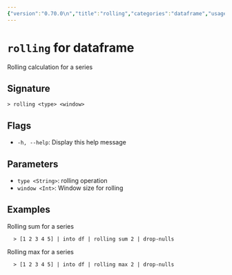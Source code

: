 ```yaml
---
{"version":"0.70.0\n","title":"rolling","categories":"dataframe","usage":"Rolling calculation for a series\n"}
---
```

<!-- THIS FILE IS GENERATED BY update_book_commands.cjs USING NUSHELL'S HELP COMMANDS.
REFRAIN FROM EDITING IT MANUALLY.-->
# <code>rolling</code> for dataframe

<div class='command-title'>Rolling calculation for a series</div>

## Signature

```> rolling <type> <window>```

## Flags

 * ```-h, --help```: Display this help message
## Parameters

 * ```type <String>```: rolling operation
 * ```window <Int>```: Window size for rolling
## Examples

  Rolling sum for a series
```shell
  > [1 2 3 4 5] | into df | rolling sum 2 | drop-nulls
```
  Rolling max for a series
```shell
  > [1 2 3 4 5] | into df | rolling max 2 | drop-nulls
```


